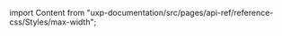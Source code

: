 
import Content from "uxp-documentation/src/pages/api-ref/reference-css/Styles/max-width";

<Content query="product=xd"/>
